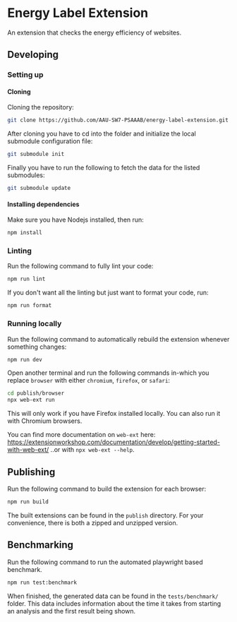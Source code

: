 # Energy Label Extension

An extension that checks the energy efficiency of websites.

## Developing

### Setting up

#### Cloning

Cloning the repository:

```sh
git clone https://github.com/AAU-SW7-PSAAAB/energy-label-extension.git
```

After cloning you have to cd into the folder and initialize the local submodule configuration file:

```sh
git submodule init
```

Finally you have to run the following to fetch the data for the listed submodules:

```sh
git submodule update
```

#### Installing dependencies

Make sure you have Nodejs installed, then run:

```sh
npm install
```

### Linting

Run the following command to fully lint your code:

```sh
npm run lint
```

If you don't want all the linting but just want to format your code, run:

```sh
npm run format
```

### Running locally

Run the following command to automatically rebuild the extension whenever something changes:

```sh
npm run dev
```

Open another terminal and run the following commands in-which you replace `browser` with either `chromium`, `firefox`, or `safari`:

```sh
cd publish/browser
npx web-ext run
```

This will only work if you have Firefox installed locally. You can also run it with Chromium browsers.

You can find more documentation on `web-ext` here: https://extensionworkshop.com/documentation/develop/getting-started-with-web-ext/
..or with `npx web-ext --help`.

## Publishing

Run the following command to build the extension for each browser:

```sh
npm run build
```

The built extensions can be found in the `publish` directory. For your convenience, there is both a zipped and unzipped version.

## Benchmarking

Run the following command to run the automated playwright based benchmark.

```sh
npm run test:benchmark
```

When finished, the generated data can be found in the `tests/benchmark/` folder. This data includes information about the time it takes from starting an analysis and the first result being shown.
